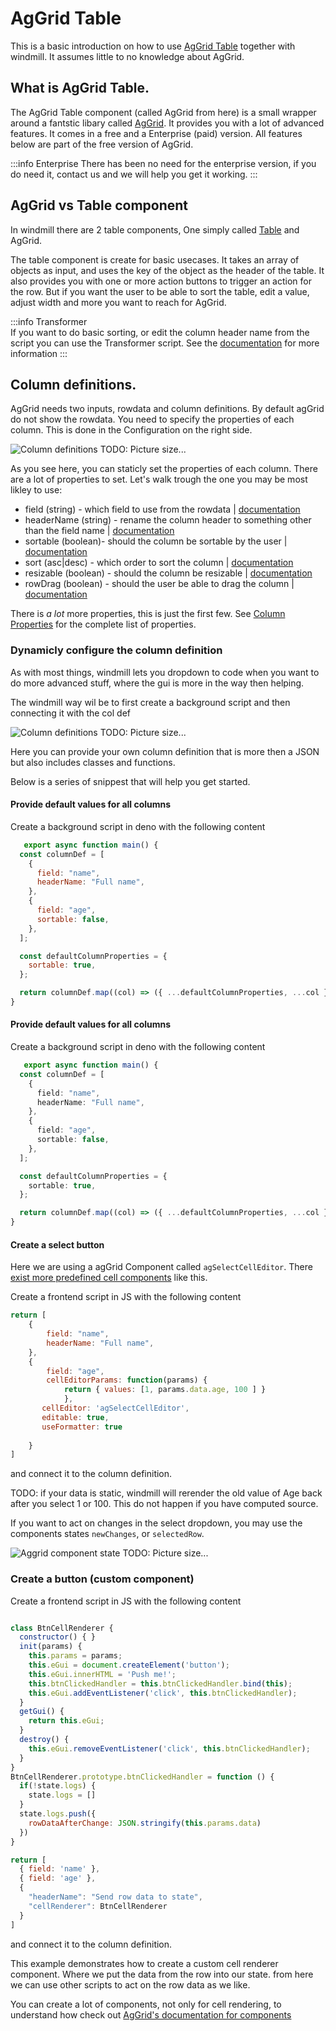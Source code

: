 # AgGrid Table 

This is a basic introduction on how to use [AgGrid Table](https://www.ag-grid.com/) together with windmill.
It assumes little to no knowledge about AgGrid.

## What is AgGrid Table.
The AgGrid Table component (called AgGrid from here) is a small wrapper around a fantstic libary called  [AgGrid](https://www.ag-grid.com/).
It provides you with a lot of advanced features. It comes in a free and a Enterprise (paid) version. 
All features below are part of the free version of AgGrid. 

:::info Enterprise 
  There has been no need for the enterprise version, if you do need it, contact us and we will help you get it working.
::: 

## AgGrid vs Table component 

In windmill there are 2 table components, One simply called [Table](../../../apps/4_app_component_library.md#table) and AgGrid. 

The table component is create for basic usecases. It takes an array of objects as input, and uses the key of the object as the header of the table. It also provides you with one or more action buttons to trigger an action for the row. 
But if you want the user to be able to sort the table, edit a value, adjust width and more you want to reach for AgGrid. 

:::info Transformer     
  If you want to do basic sorting, or edit the column header name from the script you can use the Transformer script. 
  See the [documentation](../../../apps/6_app_settings.md#tranformers) for more information
::: 

## Column definitions. 

AgGrid needs two inputs, rowdata and column definitions. 
By default agGrid do not show the rowdata. You need to specify the properties of each column. 
This is done in the Configuration on the right side.

![Column definitions](./../../../../static/img/guide/coldef.png)
TODO: Picture size...


As you see here, you can staticly set the properties of each column.
There are a lot of properties to set. Let's walk trough the one you may be most likley to use:

* field (string) - which field to use from the rowdata  | [documentation](https://www.ag-grid.com/javascript-data-grid/column-properties/#reference-columns-field)
* headerName (string) - rename the column header to something other than the field name | [documentation](https://www.ag-grid.com/javascript-data-grid/column-properties/#reference-header-headerName)
* sortable (boolean)- should the column be sortable by the user |  [documentation](https://www.ag-grid.com/javascript-data-grid/column-properties/#reference-sort-sortable)
* sort (asc|desc) - which order to sort the column | [documentation](https://www.ag-grid.com/javascript-data-grid/column-properties/#reference-sort-sort)
* resizable (boolean) - should the column be resizable | [documentation](https://www.ag-grid.com/javascript-data-grid/column-properties/#reference-width-resizable)
* rowDrag (boolean) - should the user be able to drag the column | [documentation](https://www.ag-grid.com/javascript-data-grid/column-properties/#reference-row%20dragging-rowDrag)

There is *a lot* more properties, this is just the first few. 
See [Column Properties](https://www.ag-grid.com/javascript-data-grid/column-properties/) for the complete list of properties.

### Dynamicly configure the column definition

As with most things, windmill lets you dropdown to code when you want to do more advanced stuff, where the gui is more in the way then helping.

The windmill way wil be to first create a background script and then connecting it with the col def

![Column definitions](./../../../../static/img/guide/coldef-connect.png)
TODO: Picture size...

Here you can provide your own column definition that is more then a JSON but also includes classes and functions. 

Below is a series of snippest that will help you get started.

#### Provide default values for all columns

Create a background script in deno with the following content
```js 
   export async function main() {
  const columnDef = [
    {
      field: "name",
      headerName: "Full name",
    },
    {
      field: "age",
      sortable: false,
    },
  ];

  const defaultColumnProperties = {
    sortable: true,
  };

  return columnDef.map((col) => ({ ...defaultColumnProperties, ...col }));
}
``` 

#### Provide default values for all columns

Create a background script in deno with the following content
```ts 
   export async function main() {
  const columnDef = [
    {
      field: "name",
      headerName: "Full name",
    },
    {
      field: "age",
      sortable: false,
    },
  ];

  const defaultColumnProperties = {
    sortable: true,
  };

  return columnDef.map((col) => ({ ...defaultColumnProperties, ...col }));
}
```

#### Create a select button 

Here we are using a agGrid Component called `agSelectCellEditor`. There [exist more predefined cell components](https://www.ag-grid.com/javascript-data-grid/provided-cell-editors/#select-cell-editor) like this. 


Create a frontend script in JS with the following content
```js 
return [
    {
        field: "name",
        headerName: "Full name",
    },
    {
        field: "age",
        cellEditorParams: function(params) { 
            return { values: [1, params.data.age, 100 ] }
            },
       cellEditor: 'agSelectCellEditor',
       editable: true,
       useFormatter: true
       
    }
]
```
and connect it to the column definition.

TODO: if your data is static, windmill will rerender the old value of Age back after you select 1 or 100. 
This do not happen if you have computed source. 

If you want to act on changes in the select dropdown, you may use the components states `newChanges`, or `selectedRow`.

![Aggrid component state](./../../../../static/img/guide/aggrid-state.png)
TODO: Picture size...


### Create a button (custom component) 
Create a frontend script in JS with the following content
```js 

class BtnCellRenderer {
  constructor() { }
  init(params) {
    this.params = params;
    this.eGui = document.createElement('button');
    this.eGui.innerHTML = 'Push me!';
    this.btnClickedHandler = this.btnClickedHandler.bind(this);
    this.eGui.addEventListener('click', this.btnClickedHandler);
  }
  getGui() {
    return this.eGui;
  }
  destroy() {
    this.eGui.removeEventListener('click', this.btnClickedHandler);
  }
}
BtnCellRenderer.prototype.btnClickedHandler = function () {
  if(!state.logs) {
    state.logs = []
  }
  state.logs.push({
    rowDataAfterChange: JSON.stringify(this.params.data)
  })
}

return [
  { field: 'name' },
  { field: 'age' },
  {
    "headerName": "Send row data to state",
    "cellRenderer": BtnCellRenderer
  }
]

```
and connect it to the column definition.

This example demonstrates how to create a custom cell renderer component. Where we put the data from the row into 
our state. from here we can use other scripts to act on the row data as we like. 


You can create a lot of components, not only for cell rendering, to understand how check out [AgGrid's documentation for components](https://www.ag-grid.com/javascript-data-grid/components/) 

